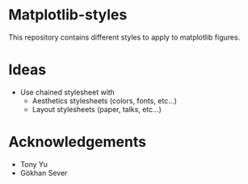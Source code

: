 # Matplotlib-styles
This repository contains different styles to apply to matplotlib figures.

# Ideas
- Use chained stylesheet with
    + Aesthetics stylesheets (colors, fonts, etc...)
    + Layout stylesheets (paper, talks, etc...)

# Acknowledgements
- Tony Yu
- Gökhan Sever
